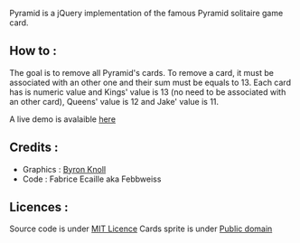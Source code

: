 Pyramid is a jQuery implementation of the famous Pyramid solitaire game card.


How to :
--------

The goal is to remove all Pyramid's cards.
To remove a card, it must be associated with an other one and their sum must be equals to 13.
Each card has is numeric value and Kings' value is 13 (no need to be associated with an other card), Queens' value is 12 and Jake' value is 11.

A live demo is avalaible [here](http://www.viadeo-playground.com/pyramid/index)

Credits :
---------

* Graphics : [Byron Knoll](http://code.google.com/p/vector-playing-cards)
* Code : Fabrice Ecaille aka Febbweiss

Licences :
----------

Source code is under [MIT Licence](http://opensource.org/licenses/mit-license.php)
Cards sprite is under [Public domain](http://creativecommons.org/publicdomain/zero/1.0/)
